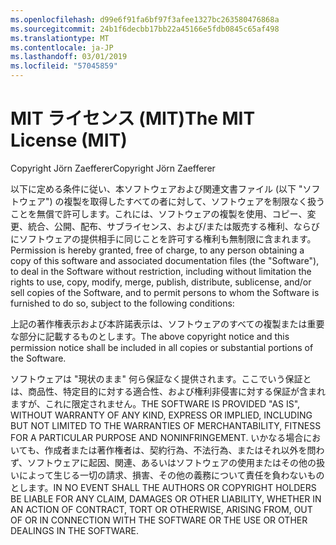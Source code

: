 ```yaml
---
ms.openlocfilehash: d99e6f91fa6bf97f3afee1327bc263580476868a
ms.sourcegitcommit: 24b1f6decbb17bb22a45166e5fdb0845c65af498
ms.translationtype: MT
ms.contentlocale: ja-JP
ms.lasthandoff: 03/01/2019
ms.locfileid: "57045859"
---
```

<a name="the-mit-license-mit"></a><span data-ttu-id="9b731-101">MIT ライセンス (MIT)</span><span class="sxs-lookup"><span data-stu-id="9b731-101">The MIT License (MIT)</span></span>
=====================

<span data-ttu-id="9b731-102">Copyright Jörn Zaefferer</span><span class="sxs-lookup"><span data-stu-id="9b731-102">Copyright Jörn Zaefferer</span></span>

<span data-ttu-id="9b731-103">以下に定める条件に従い、本ソフトウェアおよび関連文書ファイル (以下 "ソフトウェア") の複製を取得したすべての者に対して、ソフトウェアを制限なく扱うことを無償で許可します。これには、ソフトウェアの複製を使用、コピー、変更、統合、公開、配布、サブライセンス、および/または販売する権利、ならびにソフトウェアの提供相手に同じことを許可する権利も無制限に含まれます。</span><span class="sxs-lookup"><span data-stu-id="9b731-103">Permission is hereby granted, free of charge, to any person obtaining a copy of this software and associated documentation files (the "Software"), to deal in the Software without restriction, including without limitation the rights to use, copy, modify, merge, publish, distribute, sublicense, and/or sell copies of the Software, and to permit persons to whom the Software is furnished to do so, subject to the following conditions:</span></span>

<span data-ttu-id="9b731-104">上記の著作権表示および本許諾表示は、ソフトウェアのすべての複製または重要な部分に記載するものとします。</span><span class="sxs-lookup"><span data-stu-id="9b731-104">The above copyright notice and this permission notice shall be included in all copies or substantial portions of the Software.</span></span>

<span data-ttu-id="9b731-105">ソフトウェアは "現状のまま" 何ら保証なく提供されます。ここでいう保証とは、商品性、特定目的に対する適合性、および権利非侵害に対する保証が含まれますが、これに限定されません。</span><span class="sxs-lookup"><span data-stu-id="9b731-105">THE SOFTWARE IS PROVIDED "AS IS", WITHOUT WARRANTY OF ANY KIND, EXPRESS OR IMPLIED, INCLUDING BUT NOT LIMITED TO THE WARRANTIES OF MERCHANTABILITY, FITNESS FOR A PARTICULAR PURPOSE AND NONINFRINGEMENT.</span></span> <span data-ttu-id="9b731-106">いかなる場合においても、作成者または著作権者は、契約行為、不法行為、またはそれ以外を問わず、ソフトウェアに起因、関連、あるいはソフトウェアの使用またはその他の扱いによって生じる一切の請求、損害、その他の義務について責任を負わないものとします。</span><span class="sxs-lookup"><span data-stu-id="9b731-106">IN NO EVENT SHALL THE AUTHORS OR COPYRIGHT HOLDERS BE LIABLE FOR ANY CLAIM, DAMAGES OR OTHER LIABILITY, WHETHER IN AN ACTION OF CONTRACT, TORT OR OTHERWISE, ARISING FROM, OUT OF OR IN CONNECTION WITH THE SOFTWARE OR THE USE OR OTHER DEALINGS IN THE SOFTWARE.</span></span>
